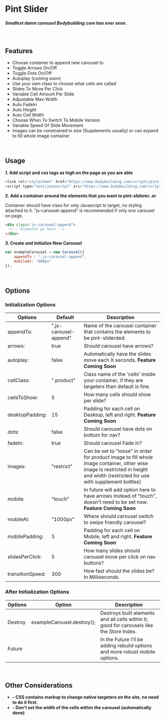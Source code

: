 # Pint Slider

##### Smallest damn carousel Bodybuilding.com has ever seen.
<br />

## Features

* Choose container to append new carousel to
* Toggle Arrows On/Off
* Toggle Dots On/Off
* Autoplay (coming soon)
* Use your own class to choose what cells are called
* Slides To Move Per Click
* Variable Cell Amount Per Slide
* Adjustable Max-Width
* Auto FadeIn
* Auto Height
* Auto Cell Width
* Choose When To Switch To Mobile Version
* Variable Speed Of Slide Movement
* Images can be constrained in size (Supplements usually) or can expand to fill whole image container


<br />

## Usage
**1. Add script and css tags as high on the page as you are able**

```javascript
<link rel="stylesheet" href="https://www.bodybuilding.com/scripts/pint-slider.min.css" />
<script type="text/javascript" src="https://www.bodybuilding.com/scripts/pint-slider.min.js"></script>
```

**2. Add a container around the elements that you want to pint-sliderer..er**
   
   Container should have class for only Javascript to target, no styling attached to it. "js-carousel-append" is recommended if only one carousel on page.
```html
<div class="js-carousel-append">
  <!-- Elements go here -->
</div>
```

**3. Create and Initialize New Carousel**

```javascript
var exampleCarousel = new Carousel({
    appendTo : ".js-carousel-append",
    mobileAt: "900px"
});
```

<br />

## Options


### Initialization Options

Options | Default | Description
------------ | ------------- | -------------
appendTo: | ".js-carousel-append" | Name of the carousel container that contains the elements to be pint-sliderded.
arrows: | true | Should carousel have arrows?
autoplay: | false | Automatically have the slides move each X seconds. **Feature Coming Soon**
cellClass: | ".product" | Class name of the 'cells' inside your container, if they are targeters then default is fine.
cellsToShow: | 5 | How many cells should show per slide?
desktopPadding: | 15 | Padding for each cell on Desktop, left and right.  **Feature Coming Soon**
dots: | false | Should carousel have dots on bottom for nav?
fadeIn: | true | Should carousel Fade In?
images: | "restrict" | Can be set to "loose" in order for product image to fill whole image container, other wise image is restricted in height and width (restricted for use with supplement bottles)
mobile: | "touch" | In future will add option here to have arrows instead of "touch", doesn't need to be set now. **Feature Coming Soon**
mobileAt: | "1000px" | Where should carousel switch to swipe friendly carousel?
mobilePadding: | 5 | Padding for each cell on Mobile, left and right.  **Feature Coming Soon**
slidesPerClick: | 5 | How many slides should carousel move per click on nav buttons?
transitionSpeed: | 300 | How fast should the slides be? In Milliseconds.

### After Initialization Options

Options | Option | Description
------------ | ------------- | -------------
Destroy | exampleCarousel.destroy(); | Destroys built elements and all cells within it; good for carousels like the Store Index.
Future | | In the Future I'll be adding rebuild options and more robust mobile options. 

<br />

## Other Considerations
* **- CSS contains markup to change native targeters on the site, no need to do it first.**
* **- Don't set the width of the cells within the carousel (automatically done)**
